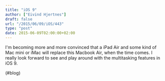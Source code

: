 ```yaml
---
title: "iOS 9"
author: ["Eivind Hjertnes"]
draft: false
url: "/2015/06/09/iOS/443"
type: "post"
date: 2015-06-09T02:00:00+02:00
---
```


I'm becoming more and more convinced that a iPad Air and some kind of
Mac mini or iMac will replace this Macbook Air, when the time comes. I
really look forward to see and play around with the multitasking
features in iOS 9.

(#blog)
